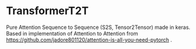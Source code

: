 # TransformerT2T
Pure Attention Sequence to Sequence (S2S, Tensor2Tensor) made in keras.  
Based in implementation of Attention to Attention from https://github.com/jadore801120/attention-is-all-you-need-pytorch .  
